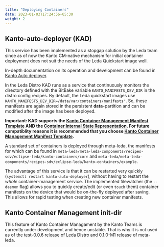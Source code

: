 ```yaml
---
title: "Deploying Containers"
date: 2023-01-03T17:24:56+05:30
weight: 2
---
```



## Kanto-auto-deployer (KAD)

This service has been implemented as a stopgap solution by the Leda team since as of now the Kanto CM-native mechanism
for initial container deployment does not suit the needs of the Leda Quickstart image well.

In-depth documentation on its operation and development can be found in [Kanto Auto deployer](../../build/dev-and-maintenance/rust/kanto-auto-deployer).

In the Leda Distro KAD runs as a service that continuously monitors the directory defined with the BitBake variable `KANTO_MANIFESTS_DEV_DIR` in the distro config recipes.
By default, the Leda quickstart images use `KANTO_MANIFESTS_DEV_DIR=/data/var/containers/manifests"`.
So, these manifests are again stored in the persistent **data**-partition and can be modified after the image has been deployed.

**Important: KAD supports the [Kanto Container Management Manifest Template](https://websites.eclipseprojects.io/kanto/docs/references/containers/container-config/#template) 
AND the [Container Internal State Representation](../../build/dev-and-maintenance/rust/kanto-auto-deployer//#internal-state-representation). For future compatiblity reasons it is recommended that you choose [Kanto Container Management Manifest Template](https://websites.eclipseprojects.io/kanto/docs/references/containers/container-config/#template).** 

A standard set of containers is deployed through meta-leda, the manifests for which can be found in `meta-leda/meta-leda-components/recipes-sdv/eclipse-leda/kanto-containers/core` and `meta-leda/meta-leda-components/recipes-sdv/eclipse-leda/kanto-containers/example`.  

The advantage of this service is that it can be restarted very quickly (`systemctl restart kanto-auto-deployer`), without having to restart the _whole_ container-management service. The implemented filewatcher (the `--daemon` flag) allows you to quickly create/edit  (or even `touch` them) container manifests on the device that would be on-the-fly deployed after saving. This allows for rapid testing when creating new container manifests.

## Kanto Container Management init-dir

This feature of Kanto Container Managament by the Kanto Teams is currently under development and hence unstable. That is why it is not used as of the test-0.0.6 release of Leda Distro and 0.1.0-M1 release of meta-leda.